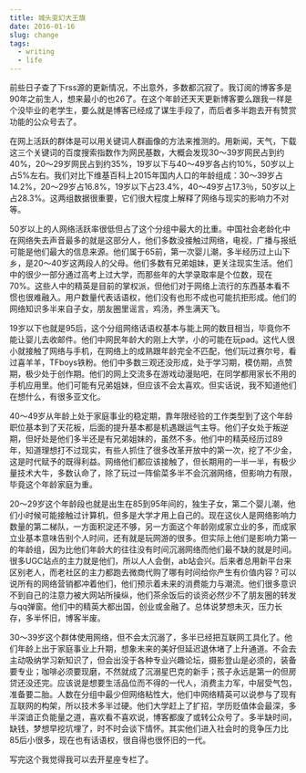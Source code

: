 ```yaml
---
title: 城头变幻大王旗
date: 2016-01-16
slug: change
tags:
  - writing
  - life
---
```


前些日子查了下rss源的更新情况，不出意外，多数都沉寂了。我订阅的博客多是90年之前生人，想来最小的也26了。在这个年龄还天天更新博客要么跟我一样是个没毕业的老学生，要么就是博客已经成了谋生手段了，而后者多半跑去开有赞赏功能的公众号去了。

在网上活跃的群体是可以用关键词人群画像的方法来推测的。用新闻，天气，下载这三个关键词的百度搜索指数作为网民基数，大概会发现30～39岁网民占到约40%，20～29岁网民占到约35%，19岁以下与40～49岁各占约10%，50岁以上占5%左右。我们对比下维基百科上2015年国内人口的年龄组成：30～39岁占14.2%，20～29岁占16.8%，19岁以下占23.4%，40～49岁占17.3％，50岁以上占28.3%。这两组数据很重要，它们很大程度上解释了网络与现实的影响力不对等。

50岁以上的人网络活跃率很低但占了这个分组中最大的比重。中国社会老龄化中在网络失去声音最多的就是这部分人，他们多数没接触过网络，电视，广播与报纸可能是他们最大的信息来源。他们属于65前，第一次婴儿潮，多半经历过上山下乡，是20～40岁这两段人的父母。他们多数有兄弟姐妹，更关注现实生活。他们中的很少一部分通过高考上过大学，而那些年的大学录取率是个位数，现在70%。这些人中的精英是目前的掌权派，但他们对于网络上流行的东西基本看不惯也很难融入。用户数量代表话语权，他们没有也形不成也可能抗拒形成。他们的网络知识多半来自子女，朋友圈里谣言，鸡汤，养生满天飞。

19岁以下也就是95后，这个分组网络话语权基本与能上网的数目相当，毕竟你不能让婴儿去收邮件。他们中网民年龄大的刚上大学，小的可能在玩pad。这代人很小就接触了网络与手机，在网络上的成熟跟年龄完全不匹配，他们玩过赛尔号，看过喜羊羊，TFboys铁粉。他们中多数三观还没形成，处于学习期，模仿期，点赞期，极少处于创作期。他们的网上交流多在游戏动漫贴吧，在同学都用家长不用的手机应用里。他们可能有兄弟姐妹，但应该不会太喜欢。但实话说，我不知道他们在想什么，有很多亚文化。

40～49岁从年龄上处于家庭事业的稳定期，靠年限经验的工作类型到了这个年龄职位基本到了天花板，后面的提升基本都是机遇跟运气主导。他们子女处于叛逆期，但好处是他们多半还是有兄弟姐妹的，虽然不多。他们中的精英经历过89年，知道理想打不过现实，有些人抓住了很多改革开放中的第一次，挖了不少金，这是时代赋予的既得利益。网络他们都应该接触了，但长期用的一半一半，有极少量技术大牛，多数认命了，除了玩过一阵偷菜多半不会沉溺网络，但影响力有限，毕竟这个年龄家庭为重。

20～29岁这个年龄段也就是出生在85到95年间的，独生子女，第二个婴儿潮，他们小时候可能接触过计算机，但多是大学才用上自己的。现在这伙人是网络影响力数量的第二梯队，一方面积淀还不够，另一方面这个年龄刚成家立业的多，而成家立业基本意味告别个人时间，还有就是玩网游的很多。但实际上他们是影响力第一的年龄组，因为比他们年龄大的往往没有时间沉溺网络而他们最不缺的就是时间。很多UGC站点的主力就是他们，所以人人会倒，ab站会兴。后来者总用新平台来区别老人，而老社区的主力都跑去微商代购了哪有时间给你产生有价值内容？可以说所有的网络营销都冲着他们，他们预示着未来的消费能力与潮流。他们很多意识不到自己的注意力被大网站所操纵，他们茶余饭后的谈资必然少不了朋友圈的转发与qq弹窗。他们中的精英大都出国，创业或金融了。总体说梦想未灭，压力长存，多半怀旧，博客半废。

30～39岁这个群体使用网络，但不会太沉溺了，多半已经把互联网工具化了。他们年龄上出于家庭事业上升期，想象未来的美好但延迟退休堵了上升通道。不会去主动吸纳学习新知识了，但会出没于各种专业兴趣论坛，摄影登山是必须的，装备要专业；咖啡必须要现磨，不然就成了沉溺星巴克的新手；孩子永远是第一的但房贷还没还完。应该说是想要生活品位而不得的一代人，消费主力军，中层受气包，准备要二胎。人数在分组中最少但网络粘性大，他们中网络精英可以说参与了现有互联网的构架，所以技术多半过硬。他们大学赶上了扩招，学历贬值体会最深，多半深谙正负能量之道，喜欢看不喜欢说，博客都废了或转公众号了。多半缺时间，缺钱，梦想早挖坑埋了，时不时会谈下情怀。其实他们进入社会时的竞争压力比85后小很多，现在也有话语权，很自得也很怀旧的一代。

写完这个我觉得我可以去开星座专栏了。